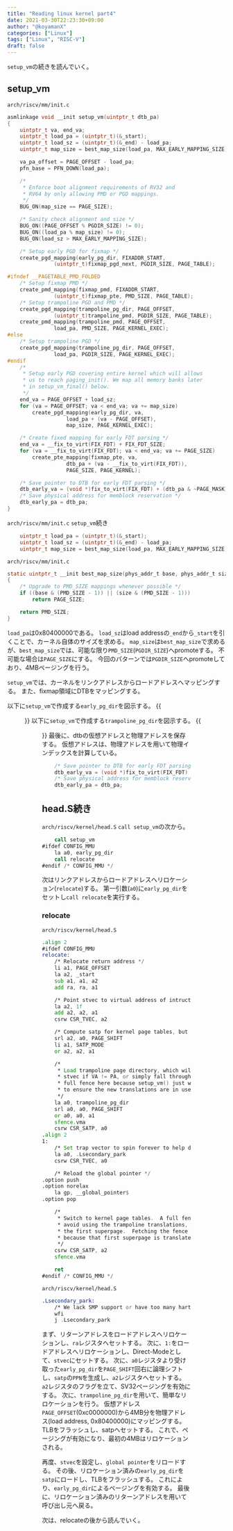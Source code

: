 ```yaml
---
title: "Reading linux kernel part4"
date: 2021-03-30T22:23:30+09:00
author: "@koyamanX"
categories: ["Linux"]
tags: ["Linux", "RISC-V"]
draft: false
---
```


`setup_vm`の続きを読んでいく。
<!--more-->

## setup\_vm

`arch/riscv/mm/init.c`
```c
asmlinkage void __init setup_vm(uintptr_t dtb_pa)
{
	uintptr_t va, end_va;
	uintptr_t load_pa = (uintptr_t)(&_start);
	uintptr_t load_sz = (uintptr_t)(&_end) - load_pa;
	uintptr_t map_size = best_map_size(load_pa, MAX_EARLY_MAPPING_SIZE);

	va_pa_offset = PAGE_OFFSET - load_pa;
	pfn_base = PFN_DOWN(load_pa);

	/*
	 * Enforce boot alignment requirements of RV32 and
	 * RV64 by only allowing PMD or PGD mappings.
	 */
	BUG_ON(map_size == PAGE_SIZE);

	/* Sanity check alignment and size */
	BUG_ON((PAGE_OFFSET % PGDIR_SIZE) != 0);
	BUG_ON((load_pa % map_size) != 0);
	BUG_ON(load_sz > MAX_EARLY_MAPPING_SIZE);

	/* Setup early PGD for fixmap */
	create_pgd_mapping(early_pg_dir, FIXADDR_START,
			   (uintptr_t)fixmap_pgd_next, PGDIR_SIZE, PAGE_TABLE);

#ifndef __PAGETABLE_PMD_FOLDED
	/* Setup fixmap PMD */
	create_pmd_mapping(fixmap_pmd, FIXADDR_START,
			   (uintptr_t)fixmap_pte, PMD_SIZE, PAGE_TABLE);
	/* Setup trampoline PGD and PMD */
	create_pgd_mapping(trampoline_pg_dir, PAGE_OFFSET,
			   (uintptr_t)trampoline_pmd, PGDIR_SIZE, PAGE_TABLE);
	create_pmd_mapping(trampoline_pmd, PAGE_OFFSET,
			   load_pa, PMD_SIZE, PAGE_KERNEL_EXEC);
#else
	/* Setup trampoline PGD */
	create_pgd_mapping(trampoline_pg_dir, PAGE_OFFSET,
			   load_pa, PGDIR_SIZE, PAGE_KERNEL_EXEC);
#endif
	/*
	 * Setup early PGD covering entire kernel which will allows
	 * us to reach paging_init(). We map all memory banks later
	 * in setup_vm_final() below.
	 */
	end_va = PAGE_OFFSET + load_sz;
	for (va = PAGE_OFFSET; va < end_va; va += map_size)
		create_pgd_mapping(early_pg_dir, va,
				   load_pa + (va - PAGE_OFFSET),
				   map_size, PAGE_KERNEL_EXEC);

	/* Create fixed mapping for early FDT parsing */
	end_va = __fix_to_virt(FIX_FDT) + FIX_FDT_SIZE;
	for (va = __fix_to_virt(FIX_FDT); va < end_va; va += PAGE_SIZE)
		create_pte_mapping(fixmap_pte, va,
				   dtb_pa + (va - __fix_to_virt(FIX_FDT)),
				   PAGE_SIZE, PAGE_KERNEL);

	/* Save pointer to DTB for early FDT parsing */
	dtb_early_va = (void *)fix_to_virt(FIX_FDT) + (dtb_pa & ~PAGE_MASK);
	/* Save physical address for memblock reservation */
	dtb_early_pa = dtb_pa;
}
```

`arch/riscv/mm/init.c`
`setup_vm`続き
```c
	uintptr_t load_pa = (uintptr_t)(&_start);
	uintptr_t load_sz = (uintptr_t)(&_end) - load_pa;
	uintptr_t map_size = best_map_size(load_pa, MAX_EARLY_MAPPING_SIZE);
```
`arch/riscv/mm/init.c`
```c
static uintptr_t __init best_map_size(phys_addr_t base, phys_addr_t size)
{
	/* Upgrade to PMD_SIZE mappings whenever possible */
	if ((base & (PMD_SIZE - 1)) || (size & (PMD_SIZE - 1)))
		return PAGE_SIZE;

	return PMD_SIZE;
}
```

`load_pa`は0x80400000である。
`load_sz`はload addressの`_end`から`_start`を引くことで、カーネル自体のサイズを求める。
`map_size`は`best_map_size`で求めるが、`best_map_size`では、可能な限り`PMD_SIZE`(`PGDIR_SIZE`)へpromoteする。
不可能な場合は`PAGE_SIZE`にする。
今回のパターンでは`PGDIR_SIZE`へpromoteしており、4MBページングを行う。

`setup_vm`では、カーネルをリンクアドレスからロードアドレスへマッピングする。
また、fixmap領域にDTBをマッピングする。

以下に`setup_vm`で作成する`early_pg_dir`を図示する。
{{<figure src="./image00.png" >}}
以下に`setup_vm`で作成する`trampoline_pg_dir`を図示する。
{{<figure src="./image01.png" >}}
最後に、dtbの仮想アドレスと物理アドレスを保存する。
仮想アドレスは、物理アドレスを用いて物理インデックスを計算している。
```c
	/* Save pointer to DTB for early FDT parsing */
	dtb_early_va = (void *)fix_to_virt(FIX_FDT) + (dtb_pa & ~PAGE_MASK);
	/* Save physical address for memblock reservation */
	dtb_early_pa = dtb_pa;
```

## head.S続き
`arch/riscv/kernel/head.S`
`call setup_vm`の次から。
```asm
	call setup_vm
#ifdef CONFIG_MMU
	la a0, early_pg_dir
	call relocate
#endif /* CONFIG_MMU */
```
次はリンクアドレスからロードアドレスへリロケーション(`relocate`)する。
第一引数(`a0`)に`early_pg_dir`をセットし`call relocate`を実行する。

### relocate

`arch/riscv/kernel/head.S`
```asm
.align 2
#ifdef CONFIG_MMU
relocate:
	/* Relocate return address */
	li a1, PAGE_OFFSET
	la a2, _start
	sub a1, a1, a2
	add ra, ra, a1

	/* Point stvec to virtual address of intruction after satp write */
	la a2, 1f
	add a2, a2, a1
	csrw CSR_TVEC, a2

	/* Compute satp for kernel page tables, but don't load it yet */
	srl a2, a0, PAGE_SHIFT
	li a1, SATP_MODE
	or a2, a2, a1

	/*
	 * Load trampoline page directory, which will cause us to trap to
	 * stvec if VA != PA, or simply fall through if VA == PA.  We need a
	 * full fence here because setup_vm() just wrote these PTEs and we need
	 * to ensure the new translations are in use.
	 */
	la a0, trampoline_pg_dir
	srl a0, a0, PAGE_SHIFT
	or a0, a0, a1
	sfence.vma
	csrw CSR_SATP, a0
.align 2
1:
	/* Set trap vector to spin forever to help debug */
	la a0, .Lsecondary_park
	csrw CSR_TVEC, a0

	/* Reload the global pointer */
.option push
.option norelax
	la gp, __global_pointer$
.option pop

	/*
	 * Switch to kernel page tables.  A full fence is necessary in order to
	 * avoid using the trampoline translations, which are only correct for
	 * the first superpage.  Fetching the fence is guarnteed to work
	 * because that first superpage is translated the same way.
	 */
	csrw CSR_SATP, a2
	sfence.vma

	ret
#endif /* CONFIG_MMU */
```
`arch/riscv/kernel/head.S`
```asm
.Lsecondary_park:
	/* We lack SMP support or have too many harts, so park this hart */
	wfi
	j .Lsecondary_park
```
まず、リターンアドレスをロードアドレスへリロケーションし、`ra`レジスタへセットする。
次に、`1:`をロードアドレスへリロケーションし、Direct-Modeとして、`stvec`にセットする。
次に、`a0`レジスタより受け取った`early_pg_dir`を`PAGE_SHIFT`回右に論理シフトし、`satp`の`PPN`を生成し、`a2`レジスタへセットする。
`a2`レジスタのフラグを立て、SV32ページングを有効にする。
次に、`trampoline_pg_dir`を用いて、簡単なリロケーションを行う。
仮想アドレス`PAGE_OFFSET`(0xc0000000)から4MB分を物理アドレス(load address, 0x80400000)にマッピングする。
TLBをフラッシュし、satpへセットする。
これで、ページングが有効になり、最初の4MBはリロケーションされる。

再度、`stvec`を設定し、`global pointer`をリロードする。
その後、リロケーション済みの`early_pg_dir`を`satp`にロードし、TLBをフラッシュする。
これにより、`early_pg_dir`によるページングを有効する。
最後に、リロケーション済みのリターンアドレスを用いて呼び出し元へ戻る。

次は、relocateの後から読んでいく。
